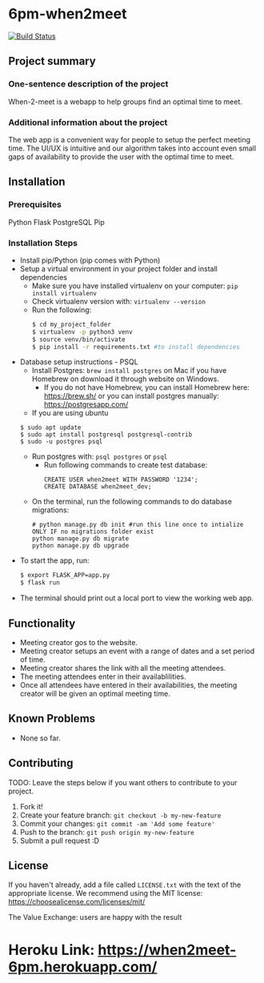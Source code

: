 
# 6pm-when2meet

<a href="https://travis-ci.org/ucsb-cs48-w19/6pm-when2meet">
<img src="https://travis-ci.org//ucsb-cs48-w19/6pm-when2meet.svg?branch=master" alt="Build Status">
</a>


## Project summary

### One-sentence description of the project

When-2-meet is a webapp to help groups find an optimal time to meet.

### Additional information about the project

The web app is a convenient way for people to setup the perfect meeting time. The UI/UX is intuitive and our algorithm takes into account even small gaps of availability to provide the user with the optimal time to meet.

## Installation

### Prerequisites
Python Flask
PostgreSQL
Pip

### Installation Steps
- Install pip/Python (pip comes with Python)
- Setup a virtual environment in your project folder and install dependencies
  - Make sure you have installed virtualenv on your computer: ```pip install virtualenv```
  - Check virtualenv version with: ```virtualenv --version```
  - Run the following:
	```bash
	$ cd my_project_folder
	$ virtualenv -p python3 venv
	$ source venv/bin/activate
	$ pip install -r requirements.txt #to install dependencies
	```
- Database setup instructions - PSQL 
	- Install Postgres: ```brew install postgres``` on Mac if you have Homebrew on download it through website on Windows.
		- If you do not have Homebrew, you can install Homebrew here: https://brew.sh/ or you can install postgres manually: https://postgresapp.com/
	- If you are using ubuntu 
	```
	$ sudo apt update
	$ sudo apt install postgresql postgresql-contrib
	$ sudo -u postgres psql
	```
	- Run postgres with: ```psql postgres``` or ```psql```
		- Run following commands to create test database:
			```psql
			CREATE USER when2meet WITH PASSWORD '1234';
			CREATE DATABASE when2meet_dev;
			```
	- On the terminal, run the following commands to do database migrations:
		```
		# python manage.py db init #run this line once to intialize ONLY IF no migrations folder exist
		python manage.py db migrate
		python manage.py db upgrade
		```
- To start the app, run:
	```bash
	$ export FLASK_APP=app.py
	$ flask run
	```
- The terminal should print out a local port to view the working web app.


## Functionality

- Meeting creator gos to the website.
- Meeting creator setups an event with a range of dates and a set period of time.
- Meeting creator shares the link with all the meeting attendees.
- The meeting attendees enter in their availablilities.
- Once all attendees have entered in their availabilities, the meeting creator will be given an optimal meeting time.

## Known Problems

- None so far.


## Contributing

TODO: Leave the steps below if you want others to contribute to your project.

1. Fork it!
2. Create your feature branch: `git checkout -b my-new-feature`
3. Commit your changes: `git commit -am 'Add some feature'`
4. Push to the branch: `git push origin my-new-feature`
5. Submit a pull request :D

## License

If you haven't already, add a file called `LICENSE.txt` with the text of the appropriate license.
We recommend using the MIT license: <https://choosealicense.com/licenses/mit/>

The Value Exchange: users are happy with the result

Heroku Link: https://when2meet-6pm.herokuapp.com/
=======
